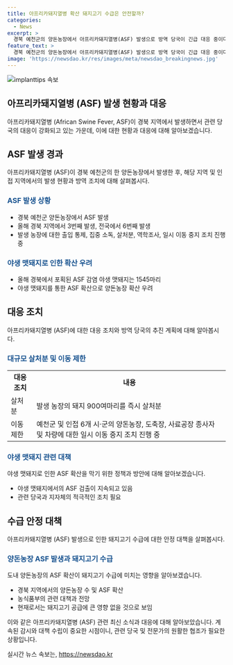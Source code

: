 ```yaml
---
title: 아프리카돼지열병 확산 돼지고기 수급은 안전할까?
categories:
  - News
excerpt: >
  경북 예천군의 양돈농장에서 아프리카돼지열병(ASF) 발생으로 방역 당국이 긴급 대응 중이다. ASF 중앙사고수습본부는 발생 지역 주변의 이동 중지명령을 내리고 돼지 900여마리를 살처분했다. 야생 맷돼지로 인한 감염 우려가 높아지고 있는 가운데 방역 당국은 추가 확산 방지에 주력하고 있다. 이에 따라 돼지고기 수급에는 큰 영향이 없을 것으로 전망되지만, 야생 맷돼지에서 계속적으로 ASF가 검출되고 있는 상황에서 방역에 대한 우려가 커지고 있다. 
feature_text: >
  경북 예천군의 양돈농장에서 아프리카돼지열병(ASF) 발생으로 방역 당국이 긴급 대응 중이다. ASF 중앙사고수습본부는 발생 지역 주변의 이동 중지명령을 내리고 돼지 900여마리를 살처분했다. 야생 맷돼지로 인한 감염 우려가 높아지고 있는 가운데 방역 당국은 추가 확산 방지에 주력하고 있다. 이에 따라 돼지고기 수급에는 큰 영향이 없을 것으로 전망되지만, 야생 맷돼지에서 계속적으로 ASF가 검출되고 있는 상황에서 방역에 대한 우려가 커지고 있다. 
image: 'https://newsdao.kr/res/images/meta/newsdao_breakingnews.jpg'
---
```


<p><img src="https://newsdao.kr/res/images/meta/newsdao_breakingnews.jpg" alt="implanttips 속보" /></p>

<h2 data-ke-size="size26">아프리카돼지열병 (ASF) 발생 현황과 대응</h2>

<p data-ke-size="size16">아프리카돼지열병 (African Swine Fever, ASF)이 경북 지역에서 발생하면서 관련 당국의 대응이 강화되고 있는 가운데, 이에 대한 현황과 대응에 대해 알아보겠습니다.</p>

<h2 data-ke-size="size24">ASF 발생 경과</h2>

<p data-ke-size="size16">아프리카돼지열병 (ASF)이 경북 예천군의 한 양돈농장에서 발생한 후, 해당 지역 및 인접 지역에서의 발생 현황과 방역 조치에 대해 살펴봅시다.</p>

<h3><span style="color: #1a5490;">ASF 발생 상황</span></h3>

<ul>
  <li>경북 예천군 양돈농장에서 ASF 발생</li>
  <li>올해 경북 지역에서 3번째 발생, 전국에서 6번째 발생</li>
  <li>발생 농장에 대한 출입 통제, 집중 소독, 살처분, 역학조사, 일시 이동 중지 조치 진행 중</li>
</ul>

<h3><span style="color: #1a5490;">야생 맷돼지로 인한 확산 우려</span></h3>

<ul>
  <li>올해 경북에서 포획된 ASF 감염 야생 맷돼지는 1545마리</li>
  <li>야생 맷돼지를 통한 ASF 확산으로 양돈농장 확산 우려</li>
</ul>

<h2 data-ke-size="size24">대응 조치</h2>

<p data-ke-size="size16">아프리카돼지열병 (ASF)에 대한 대응 조치와 방역 당국의 추진 계획에 대해 알아봅시다.</p>

<h3><span style="color: #1a5490;">대규모 살처분 및 이동 제한</span></h3>

<table>
  <tr>
    <td style="text-align: center; height: 17px;"><b>대응 조치</b></td>
    <td style="text-align: center; height: 17px;"><b>내용</b></td>
  </tr>
  <tr>
    <td>살처분</td>
    <td>발생 농장의 돼지 900여마리를 즉시 살처분</td>
  </tr>
  <tr>
    <td>이동 제한</td>
    <td>예천군 및 인접 6개 시·군의 양돈농장, 도축장, 사료공장 종사자 및 차량에 대한 일시 이동 중지 조치 진행 중</td>
  </tr>
</table>

<h3><span style="color: #1a5490;">야생 맷돼지 관련 대책</span></h3>

<p data-ke-size="size16">야생 맷돼지로 인한 ASF 확산을 막기 위한 정책과 방안에 대해 알아보겠습니다.</p>

<ul>
  <li>야생 맷돼지에서의 ASF 검출이 지속되고 있음</li>
  <li>관련 당국과 지자체의 적극적인 조치 필요</li>
</ul>

<h2 data-ke-size="size24">수급 안정 대책</h2>

<p data-ke-size="size16">아프리카돼지열병 (ASF) 발생으로 인한 돼지고기 수급에 대한 안정 대책을 살펴봅시다.</p>

<h3><span style="color: #1a5490;">양돈농장 ASF 발생과 돼지고기 수급</span></h3>

<p data-ke-size="size16">도내 양돈농장의 ASF 확산이 돼지고기 수급에 미치는 영향을 알아보겠습니다.</p>

<ul>
  <li>경북 지역에서의 양돈농장 수 및 ASF 확산</li>
  <li>농식품부의 관련 대책과 전망</li>
  <li>현재로서는 돼지고기 공급에 큰 영향 없을 것으로 보임</li>
</ul>

<p data-ke-size="size16">이와 같은 아프리카돼지열병 (ASF) 관련 최신 소식과 대응에 대해 알아보았습니다. 계속된 감시와 대책 수립이 중요한 시점이니, 관련 당국 및 전문가의 원활한 협조가 필요한 상황입니다.</p>
실시간 뉴스 속보는, <a href="https://newsdao.kr" rel="dofollow">https://newsdao.kr</a>


